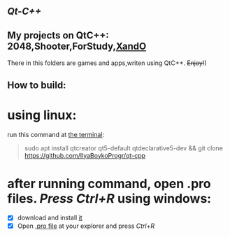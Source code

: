 *_Qt-C++_*
---
My projects on QtC++: 2048,Shooter,ForStudy,[XandO](http://https://github.com/IlyaBoykoProgr/qt-cpp/XandO "TicTacToe")
---

There in this folders are games and apps,writen using QtC++.
~~Enjoy!~~)

How to build:
---
using linux:
===
 run this command at [the terminal]( "Ctrl+Alt+T"):
 > sudo apt install qtcreator qt5-default qtdeclarative5-dev && git clone https://github.com/IlyaBoykoProgr/qt-cpp

 after running command, open .pro files. *Press Ctrl+R* 
using windows:
===
- [x] download and install [it](http://download.qt.io/official_releases/qt/5.12/5.12.4/qt-opensource-windows-x86-5.12.4.exe)
- [x] Open [.pro file]() at your explorer and press *Ctrl+R*
